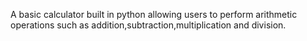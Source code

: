 A basic calculator built in python allowing users to perform arithmetic operations such as addition,subtraction,multiplication and division.
